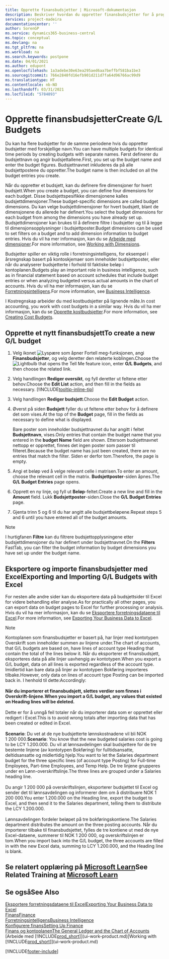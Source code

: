 ```yaml
---
title: Opprette finansbudsjetter | Microsoft-dokumentasjon
description: Beskriver hvordan du oppretter finansbudsjetter for å prognostisere ulike økonomiske aktiviteter og tilordne dimensjoner for forretningsanalyseformål.
services: project-madeira
documentationcenter: ''
author: SorenGP
ms.service: dynamics365-business-central
ms.topic: conceptual
ms.devlang: na
ms.tgt_pltfrm: na
ms.workload: na
ms.search.keywords: postpone
ms.date: 04/01/2021
ms.author: edupont
ms.openlocfilehash: 1a3adebe30e63ea295aed6aa7beffbf581ba1be3
ms.sourcegitcommit: 766e2840fd16efb901d211d7fa64d96766ac99d9
ms.translationtype: HT
ms.contentlocale: nb-NO
ms.lasthandoff: 03/31/2021
ms.locfileid: "5784893"
---
```

# <a name="create-gl-budgets"></a><span data-ttu-id="6acad-103">Opprette finansbudsjetter</span><span class="sxs-lookup"><span data-stu-id="6acad-103">Create G/L Budgets</span></span>
<span data-ttu-id="6acad-104">Du kan ha flere budsjetter for de samme periodene hvis du oppretter budsjetter med forskjellige navn.</span><span class="sxs-lookup"><span data-stu-id="6acad-104">You can have multiple budgets for identical time periods by creating budgets with separate names.</span></span> <span data-ttu-id="6acad-105">Først definerer du budsjettnavn og angir budsjettallene.</span><span class="sxs-lookup"><span data-stu-id="6acad-105">First, you set up the budget name and enter the budget figures.</span></span> <span data-ttu-id="6acad-106">Budsjettnavnet inkluderes da på alle budsjettpostene du oppretter.</span><span class="sxs-lookup"><span data-stu-id="6acad-106">The budget name is then included on all the budget entries you create.</span></span>  

<span data-ttu-id="6acad-107">Når du oppretter et budsjett, kan du definere fire dimensjoner for hvert budsjett.</span><span class="sxs-lookup"><span data-stu-id="6acad-107">When you create a budget, you can define four dimensions for each budget.</span></span> <span data-ttu-id="6acad-108">Disse budsjettspesifikke dimensjonene kalles budsjettdimensjoner.</span><span class="sxs-lookup"><span data-stu-id="6acad-108">These budget-specific dimensions are called budget dimensions.</span></span> <span data-ttu-id="6acad-109">Du kan velge budsjettdimensjoner for hvert budsjett, blant de dimensjonene du allerede har definert.</span><span class="sxs-lookup"><span data-stu-id="6acad-109">You select the budget dimensions for each budget from among the dimensions you have already set up.</span></span> <span data-ttu-id="6acad-110">Budsjettdimensjoner kan brukes til å definere filtre i budsjetter og til å legge til dimensjonsopplysninger i budsjettposter.</span><span class="sxs-lookup"><span data-stu-id="6acad-110">Budget dimensions can be used to set filters on a budget and to add dimension information to budget entries.</span></span> <span data-ttu-id="6acad-111">Hvis du vil ha mer informasjon, kan du se [Arbeide med dimensjoner](finance-dimensions.md).</span><span class="sxs-lookup"><span data-stu-id="6acad-111">For more information, see [Working with Dimensions](finance-dimensions.md).</span></span>

<span data-ttu-id="6acad-112">Budsjetter spiller en viktig rolle i forretningsintelligens, for eksempel i årsregnskap basert på kontoskjemaer som inneholder budsjettposter, eller når du analyserer budsjetterte i forhold til faktiske beløp i kontoplanen.</span><span class="sxs-lookup"><span data-stu-id="6acad-112">Budgets play an important role in business intelligence, such as in financial statement based on account schedules that include budget entries or when analyzing budgeted versus actual amounts in the chart of accounts.</span></span> <span data-ttu-id="6acad-113">Hvis du vil ha mer informasjon, kan du se [Forretningsintelligens](bi.md).</span><span class="sxs-lookup"><span data-stu-id="6acad-113">For more information, see [Business Intelligence](bi.md).</span></span>

<span data-ttu-id="6acad-114">I Kostregnskap arbeider du med kostbudsjetter på lignende måte.</span><span class="sxs-lookup"><span data-stu-id="6acad-114">In cost accounting, you work with cost budgets in a similar way.</span></span> <span data-ttu-id="6acad-115">Hvis du vil ha mer informasjon, kan du se [Opprette kostbudsjetter](finance-create-cost-budgets.md).</span><span class="sxs-lookup"><span data-stu-id="6acad-115">For more information, see [Creating Cost Budgets](finance-create-cost-budgets.md).</span></span>    

## <a name="to-create-a-new-gl-budget"></a><span data-ttu-id="6acad-116">Opprette et nytt finansbudsjett</span><span class="sxs-lookup"><span data-stu-id="6acad-116">To create a new G/L budget</span></span>  
1. <span data-ttu-id="6acad-117">Velg ikonet ![Lyspære som åpner Fortell meg-funksjonen](media/ui-search/search_small.png "Fortell hva du vil gjøre"), angi **Finansbudsjetter**, og velg deretter den relaterte koblingen.</span><span class="sxs-lookup"><span data-stu-id="6acad-117">Choose the ![Lightbulb that opens the Tell Me feature](media/ui-search/search_small.png "Tell me what you want to do") icon, enter **G/L Budgets**, and then choose the related link.</span></span>  
2. <span data-ttu-id="6acad-118">Velg handlingen **Rediger oversikt**, og fyll deretter ut feltene etter behov.</span><span class="sxs-lookup"><span data-stu-id="6acad-118">Choose the **Edit List** action, and then fill in the fields as necessary.</span></span> [!INCLUDE[tooltip-inline-tip](includes/tooltip-inline-tip_md.md)]  
3. <span data-ttu-id="6acad-119">Velg handlingen **Rediger budsjett**.</span><span class="sxs-lookup"><span data-stu-id="6acad-119">Choose the **Edit Budget** action.</span></span>
4. <span data-ttu-id="6acad-120">Øverst på siden **Budsjett** fyller du ut feltene etter behov for å definere det som vises.</span><span class="sxs-lookup"><span data-stu-id="6acad-120">At the top of the **Budget** page, fill in the fields as necessary to define what is displayed.</span></span>  

    <span data-ttu-id="6acad-121">Bare poster som inneholder budsjettnavnet du har angitt i feltet **Budsjettnavn**, vises.</span><span class="sxs-lookup"><span data-stu-id="6acad-121">Only entries that contain the budget name that you entered in the **budget Name** field are shown.</span></span> <span data-ttu-id="6acad-122">Ettersom budsjettnavnet nettopp er opprettet, finnes det ingen poster som passer til filteret.</span><span class="sxs-lookup"><span data-stu-id="6acad-122">Because the budget name has just been created, there are no entries that match the filter.</span></span> <span data-ttu-id="6acad-123">Siden er derfor tom.</span><span class="sxs-lookup"><span data-stu-id="6acad-123">Therefore, the page is empty.</span></span>  
5. <span data-ttu-id="6acad-124">Angi et beløp ved å velge relevant celle i matrisen.</span><span class="sxs-lookup"><span data-stu-id="6acad-124">To enter an amount, choose the relevant cell in the matrix.</span></span> <span data-ttu-id="6acad-125">**Budsjettposter**-siden åpnes.</span><span class="sxs-lookup"><span data-stu-id="6acad-125">The **G/L Budget Entries** page opens.</span></span>  
6. <span data-ttu-id="6acad-126">Opprett en ny linje, og fyll ut **Beløp**-feltet.</span><span class="sxs-lookup"><span data-stu-id="6acad-126">Create a new line and fill in the **Amount** field.</span></span> <span data-ttu-id="6acad-127">Lukk **Budsjettposter**-siden.</span><span class="sxs-lookup"><span data-stu-id="6acad-127">Close the **G/L Budget Entries** page.</span></span>  
7. <span data-ttu-id="6acad-128">Gjenta trinn 5 og 6 til du har angitt alle budsjettbeløpene.</span><span class="sxs-lookup"><span data-stu-id="6acad-128">Repeat steps 5 and 6 until you have entered all of the budget amounts.</span></span>  

> [!NOTE]  
>  <span data-ttu-id="6acad-129">I hurtigfanen **Filtre** kan du filtrere budsjettopplysningene etter budsjettdimensjoner du har definert under budsjettnavnet.</span><span class="sxs-lookup"><span data-stu-id="6acad-129">On the **Filters** FastTab, you can filter the budget information by budget dimensions you have set up under the budget name.</span></span>

## <a name="exporting-and-importing-gl-budgets-with-excel"></a><span data-ttu-id="6acad-130">Eksportere og importe finansbudsjetter med Excel</span><span class="sxs-lookup"><span data-stu-id="6acad-130">Exporting and Importing G/L Budgets with Excel</span></span>
<span data-ttu-id="6acad-131">For nesten alle andre sider kan du eksportere data på budsjettsider til Excel for videre behandling eller analyse.</span><span class="sxs-lookup"><span data-stu-id="6acad-131">As for practically all other pages, you can export data on budget pages to Excel for further processing or analysis.</span></span> <span data-ttu-id="6acad-132">Hvis du vil ha mer informasjon, kan du se [Eksportere forretningsdataene til Excel](about-export-data.md).</span><span class="sxs-lookup"><span data-stu-id="6acad-132">For more information, see [Exporting Your Business Data to Excel](about-export-data.md).</span></span>

> [!NOTE]
> <span data-ttu-id="6acad-133">Kontoplanen som finansbudsjetter er basert på, har linjer med kontotypen Overskrift som inneholder summen av linjene under.</span><span class="sxs-lookup"><span data-stu-id="6acad-133">The chart of accounts, that G/L budgets are based on, have lines of account type Heading that contain the total of the lines below it.</span></span> <span data-ttu-id="6acad-134">Når du eksporterer et finansbudsjett, eksporteres data på alle linjer uavhengig av kontotypen.</span><span class="sxs-lookup"><span data-stu-id="6acad-134">When you export a G/L budget, data on all lines is exported regardless of the account type.</span></span> <span data-ttu-id="6acad-135">Imidlertid kan bare data på linjer av kontotypen Bokføring importeres tilbake.</span><span class="sxs-lookup"><span data-stu-id="6acad-135">However, only data on lines of account type Posting can be imported back in.</span></span> <span data-ttu-id="6acad-136">I henhold til dette:</span><span class="sxs-lookup"><span data-stu-id="6acad-136">Accordingly:</span></span> <br /><br /> <span data-ttu-id="6acad-137">**Når du importerer et finansbudsjett, slettes verdier som finnes i Overskrift-linjene.**</span><span class="sxs-lookup"><span data-stu-id="6acad-137">**When you import a G/L budget, any values that existed on Heading lines will be deleted.**</span></span> <br /><br /> <span data-ttu-id="6acad-138">Dette er for å unngå feil totaler når du importerer data som er opprettet eller redigert i Excel.</span><span class="sxs-lookup"><span data-stu-id="6acad-138">This is to avoid wrong totals after importing data that has been created or edited in Excel.</span></span><br /><br /> <span data-ttu-id="6acad-139">**Scenario**: Du vet at de nye budsjetterte lønnskostnadene vil bli NOK 1 200 000.</span><span class="sxs-lookup"><span data-stu-id="6acad-139">**Scenario**: You know that the new budgeted salaries cost is going to be LCY 1.200.000.</span></span> <span data-ttu-id="6acad-140">Du vil at lønnsavdelingen skal budsjettere for de tre bestemte linjene (av kontotypen Bokføring) for fulltidsansatte, deltidsansatte og midlertidig hjelp.</span><span class="sxs-lookup"><span data-stu-id="6acad-140">You want to let the Salaries department budget for the three specific lines (of account type Posting) for Full-time Employees, Part-time Employees, and Temp Help.</span></span> <span data-ttu-id="6acad-141">De tre linjene grupperes under en Lønn-overskriftslinje.</span><span class="sxs-lookup"><span data-stu-id="6acad-141">The three lines are grouped under a Salaries heading line.</span></span><br /><br /><span data-ttu-id="6acad-142">Du angir 1 200 000 på overskriftslinjen, eksporterer budsjettet til Excel og sender det til lønnsavdelingen og informerer dem om å distribuere NOK 1 200 000.</span><span class="sxs-lookup"><span data-stu-id="6acad-142">You enter 1.200.000 on the Heading line, export the budget to Excel, and then send it to the Salaries department, telling them to distribute the LCY 1.200.000.</span></span><br /><br /> <span data-ttu-id="6acad-143">Lønnsavdelingen fordeler beløpet på tre bokføringskontiene.</span><span class="sxs-lookup"><span data-stu-id="6acad-143">The Salaries department distributes the amount on the three posting accounts.</span></span> <span data-ttu-id="6acad-144">Når du importerer tilbake til finansbudsjettet, fylles de tre kontiene ut med de nye Excel-dataene, summerer til NOK 1 200 000, og overskriftslinjen er tom.</span><span class="sxs-lookup"><span data-stu-id="6acad-144">When you import back into the G/L budget, the three accounts are filled in with the new Excel data, summing to LCY 1.200.000, and the Heading line is blank.</span></span>

## <a name="see-related-training-at-microsoft-learn"></a><span data-ttu-id="6acad-145">Se relatert opplæring på [Microsoft Learn](/learn/modules/budgets-exchange-rates-dynamics-365-business-central/index)</span><span class="sxs-lookup"><span data-stu-id="6acad-145">See Related Training at [Microsoft Learn](/learn/modules/budgets-exchange-rates-dynamics-365-business-central/index)</span></span>

## <a name="see-also"></a><span data-ttu-id="6acad-146">Se også</span><span class="sxs-lookup"><span data-stu-id="6acad-146">See Also</span></span>
[<span data-ttu-id="6acad-147">Eksportere forretningsdataene til Excel</span><span class="sxs-lookup"><span data-stu-id="6acad-147">Exporting Your Business Data to Excel</span></span>](about-export-data.md)  
[<span data-ttu-id="6acad-148">Finans</span><span class="sxs-lookup"><span data-stu-id="6acad-148">Finance</span></span>](finance.md)  
[<span data-ttu-id="6acad-149">Forretningsintelligens</span><span class="sxs-lookup"><span data-stu-id="6acad-149">Business Intelligence</span></span>](bi.md)  
[<span data-ttu-id="6acad-150">Konfigurere finans</span><span class="sxs-lookup"><span data-stu-id="6acad-150">Setting Up Finance</span></span>](finance-setup-finance.md)  
[<span data-ttu-id="6acad-151">Finans og kontoplanen</span><span class="sxs-lookup"><span data-stu-id="6acad-151">The General Ledger and the Chart of Accounts</span></span>](finance-general-ledger.md)  
<span data-ttu-id="6acad-152">[Arbeide med [!INCLUDE[prod_short](includes/prod_short.md)]](ui-work-product.md)</span><span class="sxs-lookup"><span data-stu-id="6acad-152">[Working with [!INCLUDE[prod_short](includes/prod_short.md)]](ui-work-product.md)</span></span>  


[!INCLUDE[footer-include](includes/footer-banner.md)]